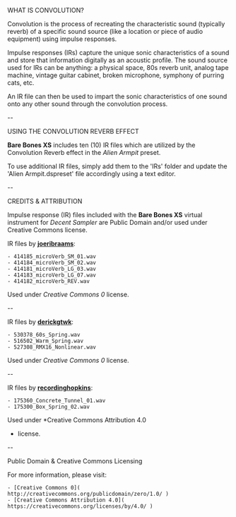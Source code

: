 WHAT IS CONVOLUTION?

Convolution is the process of recreating the characteristic sound (typically reverb) of a specific sound source (like a location or piece of audio equipment) using impulse responses.

Impulse responses (IRs) capture the unique sonic characteristics of a sound and store that information digitally as an acoustic profile. The sound source used for IRs can be anything: a physical space, 80s reverb unit, analog tape machine, vintage guitar cabinet, broken microphone, symphony of purring cats, etc.

An IR file can then be used to impart the sonic characteristics of one sound onto any other sound through the convolution process.

--

USING THE CONVOLUTION REVERB EFFECT

**Bare Bones XS** includes ten (10) IR files which are utilized by the Convolution Reverb effect in the  *Alien Armpit* preset.

To use additional IR files, simply add them to the 'IRs' folder and update the 'Alien Armpit.dspreset' file accordingly using a text editor.

--

CREDITS & ATTRIBUTION

Impulse response (IR) files included with the **Bare Bones XS** virtual instrument for *Decent Sampler* are Public Domain and/or used under Creative Commons license.

IR files by [**joeribraams**]( https://freesound.org/people/joeribraams/ ):

    - 414185_microVerb_SM_01.wav
    - 414184_microVerb_SM_02.wav
    - 414181_microVerb_LG_03.wav
    - 414183_microVerb_LG_07.wav
    - 414182_microVerb_REV.wav

Used under *Creative Commons 0* license.

--

IR files by [**derickgtwk**]( https://freesound.org/people/derickgtwk/ ):

    - 530378_60s_Spring.wav
    - 516502_Warm_Spring.wav
    - 527308_RMX16_Nonlinear.wav
    
Used under *Creative Commons 0* license.

--

IR files by [**recordinghopkins**]( https://freesound.org/people/recordinghopkins/ ):

    - 175360_Concrete_Tunnel_01.wav
    - 175300_Box_Spring_02.wav

Used under *Creative Commons Attribution 4.0
* license.

--

Public Domain & Creative Commons Licensing

For more information, please visit:

    - [Creative Commons 0]( http://creativecommons.org/publicdomain/zero/1.0/ )
    - [Creative Commons Attribution 4.0]( https://creativecommons.org/licenses/by/4.0/ )
    